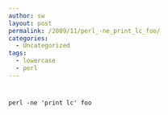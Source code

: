 ```yaml
---
author: sw
layout: post
permalink: /2009/11/perl_-ne_print_lc_foo/
categories:
  - Uncategorized
tags:
  - lowercase
  - perl
---
```

# 

`perl -ne 'print lc' foo`